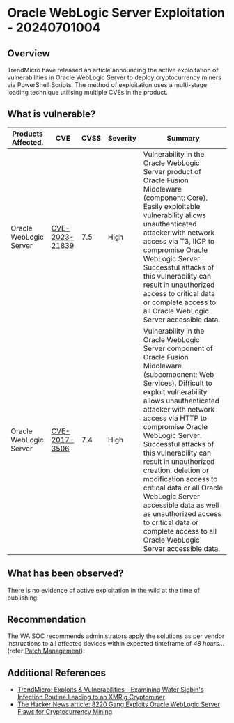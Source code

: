 # Oracle WebLogic Server Exploitation - 20240701004

## Overview

TrendMicro have released an article announcing the active exploitation of vulnerabilities in Oracle WebLogic Server to deploy cryptocurrency miners via PowerShell Scripts. The method of exploitation uses a multi-stage loading technique utilising multiple CVEs in the product.

## What is vulnerable?

| Products Affected.                                   | CVE                                                               | CVSS | Severity |Summary |
| ---------------------------------------------------- | ----------------------------------------------------------------- | ---- | -------- |-------- |
| Oracle WebLogic Server | [CVE-2023-21839](https://nvd.nist.gov/vuln/detail/CVE-2023-21839) | 7.5  | High     |Vulnerability in the Oracle WebLogic Server product of Oracle Fusion Middleware (component: Core). Easily exploitable vulnerability allows unauthenticated attacker with network access via T3, IIOP to compromise Oracle WebLogic Server. Successful attacks of this vulnerability can result in unauthorized access to critical data or complete access to all Oracle WebLogic Server accessible data.  |
| Oracle WebLogic Server | [CVE-2017-3506](https://nvd.nist.gov/vuln/detail/CVE-2017-3506) | 7.4  | High | Vulnerability in the Oracle WebLogic Server component of Oracle Fusion Middleware (subcomponent: Web Services). Difficult to exploit vulnerability allows unauthenticated attacker with network access via HTTP to compromise Oracle WebLogic Server. Successful attacks of this vulnerability can result in unauthorized creation, deletion or modification access to critical data or all Oracle WebLogic Server accessible data as well as unauthorized access to critical data or complete access to all Oracle WebLogic Server accessible data. |

## What has been observed?

There is no evidence of active exploitation in the wild at the time of publishing.

## Recommendation

The WA SOC recommends administrators apply the solutions as per vendor instructions to all affected devices within expected timeframe of *48 hours...* (refer [Patch Management](../guidelines/patch-management.md)):


## Additional References

- [TrendMicro: Exploits & Vulnerabilities - Examining Water Sigbin's Infection Routine Leading to an XMRig Cryptominer](https://www.trendmicro.com/en_us/research/24/f/water-sigbin-xmrig.html)
- [The Hacker News article: 8220 Gang Exploits Oracle WebLogic Server Flaws for Cryptocurrency Mining](https://thehackernews.com/2024/06/8220-gang-exploits-oracle-weblogic.html)

